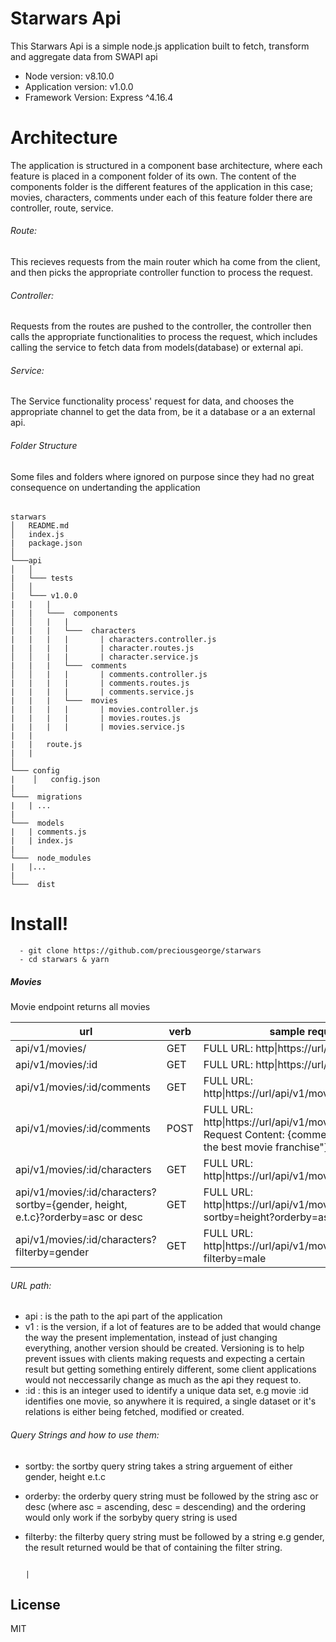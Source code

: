 # Starwars Api

This Starwars Api is a simple node.js application built to fetch, transform and aggregate data from SWAPI api

- Node version: v8.10.0
- Application version: v1.0.0
- Framework Version: Express ^4.16.4

# Architecture

The application is structured in a component base architecture, where each feature is placed in a component folder of its own. The content of the components folder is the different features of the application in this case; movies, characters, comments under each of this feature folder there are controller, route, service.

###### Route:

This recieves requests from the main router which ha come from the client, and then picks the appropriate controller function to process the request.

###### Controller:

Requests from the routes are pushed to the controller, the controller then calls the appropriate functionalities to process the request, which includes calling the service to fetch data from models(database) or external api.

###### Service:

The Service functionality process' request for data, and chooses the appropriate channel to get the data from, be it a database or a an external api.

###### Folder Structure

Some files and folders where ignored on purpose since they had no great consequence on undertanding the application

######

######

```
starwars
│   README.md
│   index.js
|   package.json
│
└───api
│   │
|   └─── tests
│   │
|   └─── v1.0.0
|   |   |
|   |   └───  components
│   │   |   |
|   |   |   └───  characters
|   |   |   |       | characters.controller.js
|   |   |   |       | character.routes.js
│   │   |   |       | character.service.js
|   |   |   └───  comments
│   │   |   |       | comments.controller.js
|   |   |   |       | comments.routes.js
|   |   |   |       | comments.service.js
|   |   |   └───  movies
|   |   |   |       | movies.controller.js
|   |   |   |       | movies.routes.js
|   |   |   |       | movies.service.js
|   |
|   |   route.js
|   |
│
└─── config
|    │   config.json
|
└───  migrations
|   | ...
|
└───  models
|   | comments.js
|   | index.js
|
└───  node_modules
|   |...
|
└───  dist
```

# Install!

```
  - git clone https://github.com/preciousgeorge/starwars
  - cd starwars & yarn
```

##### Movies

Movie endpoint returns all movies

| url                                                                             | verb | sample request                                                                                                         |
| ------------------------------------------------------------------------------- | ---- | ---------------------------------------------------------------------------------------------------------------------- |
| api/v1/movies/                                                                  | GET  | FULL URL: http\|https://url/api/v1/movies                                                                              |
| api/v1/movies/:id                                                               | GET  | FULL URL: http\|https://url/api/v1/movies/1                                                                            |
| api/v1/movies/:id/comments                                                      | GET  | FULL URL: http\|https://url/api/v1/movies/1/comments                                                                   |
| api/v1/movies/:id/comments                                                      | POST | FULL URL: http\|https://url/api/v1/movies/1/comments Request Content: {comment:"Starwars is the best movie franchise"} |
| api/v1/movies/:id/characters                                                    | GET  | FULL URL: http\|https://url/api/v1/movies/1/characters                                                                 |
| api/v1/movies/:id/characters?sortby={gender, height, e.t.c}?orderby=asc or desc | GET  | FULL URL: http\|https://url/api/v1/movies/1/characters?sortby=height?orderby=asc                                       |
| api/v1/movies/:id/characters?filterby=gender                                    | GET  | FULL URL: http\|https://url/api/v1/movies/1/characters?filterby=male                                                   |

###### URL path:

- api : is the path to the api part of the application
- v1 : is the version, if a lot of features are to be added that would change the way the present implementation, instead of just changing everything, another version should be created. Versioning is to help prevent issues with clients making requests and expecting a certain result but getting something entirely different, some client applications would not neccessarily change as much as the api they request to.
- :id : this is an integer used to identify a unique data set, e.g movie :id identifies one movie, so anywhere it is required, a single dataset or it's relations is either being fetched, modified or created.

###### Query Strings and how to use them:

- sortby: the sortby query string takes a string arguement of either gender, height e.t.c
- orderby: the orderby query string must be followed by the string asc or desc (where asc = ascending, desc = descending) and the ordering would only work if the sorbyby query string is used
- filterby: the filterby query string must be followed by a string e.g gender, the result returned would be that of containing the filter string.

                                                                            |

## License

MIT
